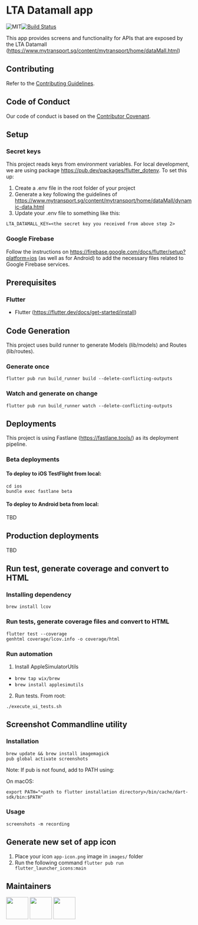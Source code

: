 # LTA Datamall app

![MIT](https://img.shields.io/badge/License-MIT-yellow.svg)[![Build Status](https://api.cirrus-ci.com/github/sderungs99/sglandtransport.svg)](https://cirrus-ci.com/github/sderungs99/sglandtransport)

This app provides screens and functionality for APIs that are exposed by the LTA Datamall (https://www.mytransport.sg/content/mytransport/home/dataMall.html)

## Contributing

Refer to the [Contributing Guidelines](CONTRIBUTING.md).

## Code of Conduct

Our code of conduct is based on the [Contributor Covenant](CODE_OF_CONDUCT.md).

## Setup

### Secret keys

This project reads keys from environment variables. For local development, we are using package https://pub.dev/packages/flutter_dotenv. To set this up:

1. Create a .env file in the root folder of your project
2. Generate a key following the guidelines of https://www.mytransport.sg/content/mytransport/home/dataMall/dynamic-data.html
3. Update your .env file to something like this:

```
LTA_DATAMALL_KEY=<the secret key you received from above step 2>
```

### Google Firebase

Follow the instructions on https://firebase.google.com/docs/flutter/setup?platform=ios (as well as for Android) to add the necessary files related to Google Firebase services.

## Prerequisites

### Flutter

- Flutter (https://flutter.dev/docs/get-started/install)

## Code Generation

This project uses build runner to generate Models (lib/models) and Routes (lib/routes).

### Generate once

```
flutter pub run build_runner build --delete-conflicting-outputs
```

### Watch and generate on change

```
flutter pub run build_runner watch --delete-conflicting-outputs
```

## Deployments

This project is using Fastlane (https://fastlane.tools/) as its deployment pipeline.

### Beta deployments

#### To deploy to iOS TestFlight from local:

```
cd ios
bundle exec fastlane beta
```

#### To deploy to Android beta from local:

TBD

## Production deployments

TBD

## Run test, generate coverage and convert to HTML

### Installing dependency

```
brew install lcov
```

### Run tests, generate coverage files and convert to HTML

```
flutter test --coverage
genhtml coverage/lcov.info -o coverage/html
```

### Run automation

1. Install AppleSimulatorUtils

- `brew tap wix/brew`
- `brew install applesimutils`

2. Run tests. From root:

```
./execute_ui_tests.sh
```

## Screenshot Commandline utility

### Installation

```
brew update && brew install imagemagick
pub global activate screenshots
```

Note: If pub is not found, add to PATH using:

On macOS:

```
export PATH="<path to flutter installation directory>/bin/cache/dart-sdk/bin:$PATH"
```

### Usage

```
screenshots -m recording
```

## Generate new set of app icon

1. Place your icon `app-icon.png` image in `images/` folder
2. Run the following command `flutter pub run flutter_launcher_icons:main`

## Maintainers

<a href="https://github.com/ameego"><img width="60" height="60" src="https://github.com/ameego.png?size=500"/></a>
<a href="https://github.com/bobrenji"><img width="60" height="60" src="https://github.com/bobrenji.png?size=500"/></a>
<a href="https://github.com/sderungs99"><img width="60" height="60" src="https://github.com/sderungs99.png?size=500"/></a>
